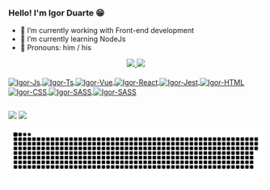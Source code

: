 ### Hello! I'm Igor Duarte 😁

- 🔭 I’m currently working with Front-end development
- 🌱 I’m currently learning NodeJs
- 👨 Pronouns: him / his

<div align="center">
  <a href="https://github.com/igoohd">
  <img height="180em" src="https://github-readme-stats.vercel.app/api?username=igoohd&show_icons=true&theme=dracula&include_all_commits=true&count_private=true"/>
  <img height="180em" src="https://github-readme-stats.vercel.app/api/top-langs/?username=igoohd&layout=compact&langs_count=7&theme=dracula"/>
</div>
  
<div style="display: inline_block"><br>
  <img align="center" alt="Igor-Js" height="30" width="40" src="https://cdn.jsdelivr.net/gh/devicons/devicon/icons/javascript/javascript-original.svg">
  <img align="center" alt="Igor-Ts" height="30" width="40" src="https://cdn.jsdelivr.net/gh/devicons/devicon/icons/typescript/typescript-original.svg">
  <img align="center" alt="Igor-Vue" height="30" width="40" src="https://cdn.jsdelivr.net/gh/devicons/devicon/icons/vuejs/vuejs-original.svg">
  <img align="center" alt="Igor-React" height="30" width="40" src="https://cdn.jsdelivr.net/gh/devicons/devicon/icons/react/react-original.svg">
  <img align="center" alt="Igor-Jest" height="30" width="40" src="https://cdn.jsdelivr.net/gh/devicons/devicon/icons/jest/jest-plain.svg" />
  <img align="center" alt="Igor-HTML" height="30" width="40" src="https://cdn.jsdelivr.net/gh/devicons/devicon/icons/html5/html5-original.svg">
  <img align="center" alt="Igor-CSS" height="30" width="40" src="https://cdn.jsdelivr.net/gh/devicons/devicon/icons/css3/css3-original.svg" />
  <img align="center" alt="Igor-SASS" height="30" width="40" src="https://cdn.jsdelivr.net/gh/devicons/devicon/icons/sass/sass-original.svg" />
  <img align="center" alt="Igor-SASS" height="30" width="40" src="https://cdn.jsdelivr.net/gh/devicons/devicon/icons/git/git-original.svg" />
</div>
  
   ##
 
<div> 
  <a href = "mailto:igor.duartematos@gmail.com"><img src="https://img.shields.io/badge/-Gmail-%23333?style=for-the-badge&logo=gmail&logoColor=white" target="_blank"></a>
  <a href="https://www.linkedin.com/in/igorduartematos" target="_blank"><img src="https://img.shields.io/badge/-LinkedIn-%230077B5?style=for-the-badge&logo=linkedin&logoColor=white" target="_blank"></a> 
 
  ![Snake animation](https://github.com/igoohd/igoohd/blob/output/github-contribution-grid-snake.svg)
 
</div>
